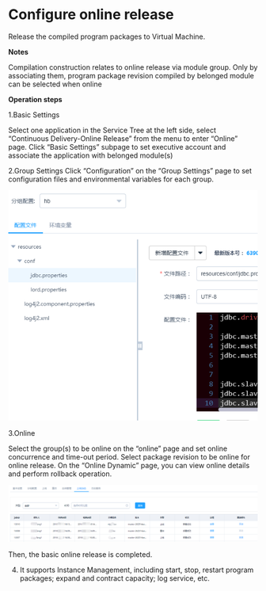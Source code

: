 # Configure online release

Release the compiled program packages to Virtual Machine.

**Notes**

Compilation construction relates to online release via module group. Only by associating them, program package revision compiled by belonged module can be selected when online

**Operation steps**

1.Basic Settings

Select one application in the Service Tree at the left side, select “Continuous Delivery-Online Release” from the menu to enter “Online” page. Click “Basic Settings” subpage to set executive account and associate the application with belonged module(s)

2.Group Settings
Click “Configuration” on the “Group Settings” page to set configuration files and environmental variables for each group. 

![image](https://github.com/jdcloudcom/cn/blob/DevOps/image/DevOps/Getting-Started3.png) 

3.Online

Select the group(s) to be online on the “online” page and set online concurrence and time-out period. Select package revision to be online for online release. On the “Online Dynamic” page, you can view online details and perform rollback operation.

![image](https://github.com/jdcloudcom/cn/blob/DevOps/image/DevOps/Getting-Started4.png)

Then, the basic online release is completed.

4. It supports Instance Management, including start, stop, restart program packages; expand and contract capacity; log service, etc.
